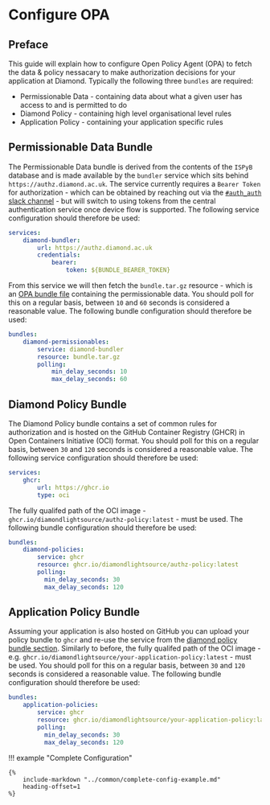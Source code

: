 # Configure OPA

## Preface

This guide will explain how to configure Open Policy Agent (OPA) to fetch the data & policy nessacary to make authorization decisions for your application at Diamond. Typically the following three `bundles` are required:

- Permissionable Data - containing data about what a given user has access to and is permitted to do
- Diamond Policy - containing high level organisational level rules
- Application Policy - containing your application specific rules

## Permissionable Data Bundle

The Permissionable Data bundle is derived from the contents of the `ISPyB` database and is made available by the `bundler` service which sits behind `https://authz.diamond.ac.uk`. The service currently requires a `Bearer Token` for authorization - which can be obtained by reaching out via the [`#auth_auth` slack channel](https://diamondlightsource.slack.com/archives/C03P6QB9589) - but will switch to using tokens from the central authentication service once device flow is supported. The following service configuration should therefore be used:

```yaml
services:
    diamond-bundler:
        url: https://authz.diamond.ac.uk
        credentials:
            bearer:
                token: ${BUNDLE_BEARER_TOKEN}
```

From this service we will then fetch the `bundle.tar.gz` resource - which is an [OPA bundle file](https://www.openpolicyagent.org/docs/latest/management-bundles/#bundle-file-format) containing the permissionable data. You should poll for this on a regular basis, between `10` and `60` seconds is considered a reasonable value. The following bundle configuration should therefore be used:

```yaml
bundles:
    diamond-permissionables:
        service: diamond-bundler
        resource: bundle.tar.gz
        polling:
            min_delay_seconds: 10
            max_delay_seconds: 60
```

## Diamond Policy Bundle

The Diamond Policy bundle contains a set of common rules for authorization and is hosted on the GitHub Container Registry (GHCR) in Open Containers Initiative (OCI) format. You should poll for this on a regular basis, between `30` and `120` seconds is considered a reasonable value. The following service configuration should therefore be used:

```yaml
services:
    ghcr:
        url: https://ghcr.io
        type: oci
```

The fully qualifed path of the OCI image - `ghcr.io/diamondlightsource/authz-policy:latest` - must be used. The following bundle configuration should therefore be used:

```yaml
bundles:
    diamond-policies:
        service: ghcr
        resource: ghcr.io/diamondlightsource/authz-policy:latest
        polling:
          min_delay_seconds: 30
          max_delay_seconds: 120
```

## Application Policy Bundle

Assuming your application is also hosted on GitHub you can upload your policy bundle to `ghcr` and re-use the service from the [diamond policy bundle section](#diamond-policy-bundle). Similarly to before, the fully qualifed path of the OCI image - e.g. `ghcr.io/diamondlightsource/your-application-policy:latest` - must be used. You should poll for this on a regular basis, between `30` and `120` seconds is considered a reasonable value. The following bundle configuration should therefore be used:

```yaml
bundles:
    application-policies:
        service: ghcr
        resource: ghcr.io/diamondlightsource/your-application-policy:latest
        polling:
          min_delay_seconds: 30
          max_delay_seconds: 120
```

!!! example "Complete Configuration"

    {%
        include-markdown "../common/complete-config-example.md"
        heading-offset=1
    %}
